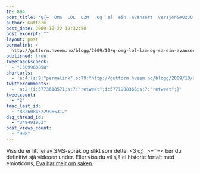 ```yaml
---
ID: 894
post_title: 'Q{=  OMG  LOL  LZM!  Og  så  ein  avansert  versjon&#8230;'
author: Guttorm
post_date: 2009-10-22 19:32:50
post_excerpt: ""
layout: post
permalink: >
  http://guttorm.hveem.no/blogg/2009/10/q-omg-lol-lzm-og-sa-ein-avansert-versjon/
published: true
tweetbackscheck:
  - "1309963858"
shorturls:
  - 'a:4:{s:9:"permalink";s:79:"http://guttorm.hveem.no/blogg/2009/10/q-omg-lol-lzm-og-sa-ein-avansert-versjon/";s:7:"tinyurl";s:26:"http://tinyurl.com/ylqrqlu";s:4:"isgd";s:18:"http://is.gd/4wrae";s:5:"bitly";s:19:"http://bit.ly/m0QOw";}'
twittercomments:
  - 'a:2:{i:5773618571;s:7:"retweet";i:5771988366;s:7:"retweet";}'
tweetcount:
  - "2"
tmac_last_id:
  - "88260845229965312"
dsq_thread_id:
  - "349491953"
post_views_count:
  - "908"
---
```

Viss du er litt lei av SMS-språk og slikt som dette: &lt;3 c;)  &gt;=¨=&lt; bør du definitivt sjå videoen under. Eller viss du vil sjå ei historie fortalt med emioticons, <a href="http://evabra.wordpress.com/2009/10/21/ikt-ferdighet-man-bør-kunne-emoticons/">Eva har meir om saken</a>.
<object classid="clsid:d27cdb6e-ae6d-11cf-96b8-444553540000" width="425" height="344" codebase="http://download.macromedia.com/pub/shockwave/cabs/flash/swflash.cab#version=6,0,40,0"><param name="allowFullScreen" value="true" /><param name="allowScriptAccess" value="always" /><param name="src" value="http://www.youtube.com/v/eYyN_6GmzWI&amp;rel=0&amp;color1=0xb1b1b1&amp;color2=0xcfcfcf&amp;feature=player_embedded&amp;fs=1" /><param name="allowfullscreen" value="true" /><embed type="application/x-shockwave-flash" width="425" height="344" src="http://www.youtube.com/v/eYyN_6GmzWI&amp;rel=0&amp;color1=0xb1b1b1&amp;color2=0xcfcfcf&amp;feature=player_embedded&amp;fs=1" allowscriptaccess="always" allowfullscreen="true"></embed></object>
